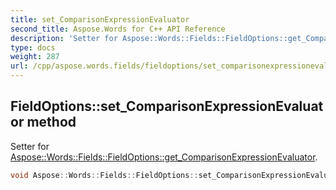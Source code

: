 ```yaml
---
title: set_ComparisonExpressionEvaluator
second_title: Aspose.Words for C++ API Reference
description: 'Setter for Aspose::Words::Fields::FieldOptions::get_ComparisonExpressionEvaluator.'
type: docs
weight: 287
url: /cpp/aspose.words.fields/fieldoptions/set_comparisonexpressionevaluator/
---
```

## FieldOptions::set_ComparisonExpressionEvaluator method


Setter for [Aspose::Words::Fields::FieldOptions::get_ComparisonExpressionEvaluator](../get_comparisonexpressionevaluator/).

```cpp
void Aspose::Words::Fields::FieldOptions::set_ComparisonExpressionEvaluator(const System::SharedPtr<Aspose::Words::Fields::IComparisonExpressionEvaluator> &value)
```

